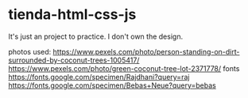 # tienda-html-css-js
It's just an project to practice.
I don't own the design.


photos used:
https://www.pexels.com/photo/person-standing-on-dirt-surrounded-by-coconut-trees-1005417/
https://www.pexels.com/photo/green-coconut-tree-lot-2371778/
fonts
https://fonts.google.com/specimen/Rajdhani?query=raj
https://fonts.google.com/specimen/Bebas+Neue?query=bebas
